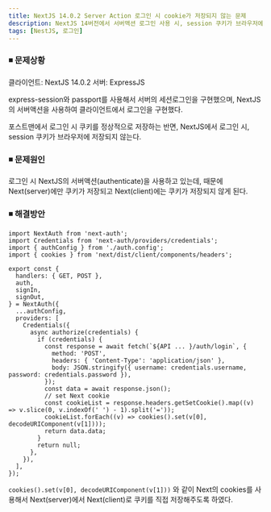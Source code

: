 ```yaml
---
title: NextJS 14.0.2 Server Action 로그인 시 cookie가 저장되지 않는 문제
description: NextJS 14버전에서 서버액션 로그인 사용 시, session 쿠키가 브라우저에 저장되지 않는 문제
tags: [NestJS, 로그인]
---
```


### ◾️ 문제상황

클라이언트: NextJS 14.0.2 서버: ExpressJS

express-session와 passport를 사용해서 서버의 세션로그인을 구현했으며, NextJS의 서버액션을 사용하여 클라이언트에서 로그인을 구현했다.

포스트맨에서 로그인 시 쿠키를 정상적으로 저장하는 반면, NextJS에서 로그인 시, session 쿠키가 브라우저에 저장되지 않는다.

### ◾️ 문제원인

로그인 시 NextJS의 서버액션(authenticate)을 사용하고 있는데, 때문에 Next(server)에만 쿠키가 저장되고 Next(client)에는 쿠키가 저장되지 않게 된다.

### ◾️ 해결방안

```tsx
import NextAuth from 'next-auth';
import Credentials from 'next-auth/providers/credentials';
import { authConfig } from './auth.config';
import { cookies } from 'next/dist/client/components/headers';

export const {
  handlers: { GET, POST },
  auth,
  signIn,
  signOut,
} = NextAuth({
  ...authConfig,
  providers: [
    Credentials({
      async authorize(credentials) {
        if (credentials) {
          const response = await fetch(`${API ... }/auth/login`, {
            method: 'POST',
            headers: { 'Content-Type': 'application/json' },
            body: JSON.stringify({ username: credentials.username, password: credentials.password }),
          });
          const data = await response.json();
          // set Next cookie
          const cookieList = response.headers.getSetCookie().map((v) => v.slice(0, v.indexOf(' ') - 1).split('='));
          cookieList.forEach((v) => cookies().set(v[0], decodeURIComponent(v[1])));
          return data.data;
        }
        return null;
      },
    }),
  ],
});

```

`cookies().set(v[0], decodeURIComponent(v[1]))` 와 같이 Next의 cookies를 사용해서 Next(server)에서 Next(client)로 쿠키를 직접 저장해주도록 하였다.
